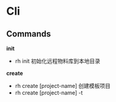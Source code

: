 # Cli

## Commands

  **init**   
  - rh init 初始化远程物料库到本地目录

  **create** 
  - rh create [project-name] 创建模板项目
  - rh create [project-name] -t <template> -l <UIlib> -m <material> -p <path> 基于已知物料直接生成项目，t=模板，l=ui库，m=物料库，path=生成项目的路径。

  **init**   
  - rh init 初始化远程物料库到本地目录
  

  **add-block**
  - rh add-block [block-name] [repository-name] 添加block到当前目录

## Todo

- [ ] 大家讨论讨论，想想还能做些什么
